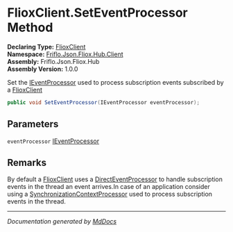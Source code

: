 ﻿<!--  
  <auto-generated>   
    The contents of this file were generated by a tool.  
    Changes to this file may be list if the file is regenerated  
  </auto-generated>   
-->

# FlioxClient.SetEventProcessor Method

**Declaring Type:** [FlioxClient](../index.md)  
**Namespace:** [Friflo.Json.Fliox.Hub.Client](../../index.md)  
**Assembly:** Friflo.Json.Fliox.Hub  
**Assembly Version:** 1.0.0

Set the [IEventProcessor](../../IEventProcessor/index.md) used to process subscription events subscribed by a [FlioxClient](../index.md)

```csharp
public void SetEventProcessor(IEventProcessor eventProcessor);
```

## Parameters

`eventProcessor`  [IEventProcessor](../../IEventProcessor/index.md)

## Remarks

By default a [FlioxClient](../index.md) uses a [DirectEventProcessor](../../DirectEventProcessor/index.md) to handle subscription events in the thread an event arrives.In case of an  application consider using a [SynchronizationContextProcessor](../../SynchronizationContextProcessor/index.md) used to process subscription events in the  thread.

___

*Documentation generated by [MdDocs](https://github.com/ap0llo/mddocs)*
